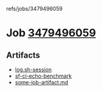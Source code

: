refs/jobs/3479496059

# Job [3479496059](https://github.com/rokmoln/support-firecloud/runs/3479496059?check_suite_focus=true)

## Artifacts

* [log.sh-session](log.sh-session)
* [sf-ci-echo-benchmark](sf-ci-echo-benchmark)
* [some-job-artifact.md](some-job-artifact.md)


